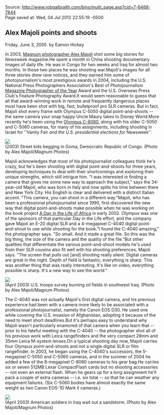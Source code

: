 <div id="wikitext">

<div style="display: none;">

Summary: an award-winning photographer that only uses a simple
point-and-shoot camera [Tags:photography](templatesphotography),
point-and-shoot, rob galbraith Parent:(Art.)Photography <span
class="wikiword">[IncludeMe](http://wiki.tamouse.org?n=Art.IncludeMe?action=edit)[?](http://wiki.tamouse.org?n=Art.IncludeMe?action=edit)</span>:[Art.Photography](http://wiki.tamouse.org?n=Art.Photography?action=print)

</div>

Source:
<http://www.robgalbraith.com/bins/multi_page.asp?cid=7-6468-7844>\
Page saved at: Wed, 04 Jul 2012 22:55:19 -0500

<div class="vspace">

</div>

Alex Majoli points and shoots
-----------------------------

Friday, June 3, 2005  by Eamon Hickey

In 2003, [Magnum photographer Alex
Majoli](http://www.magnumphotos.com/c/htm/TreePf_MAG.aspx?Stat=Photographers_Portfolio&E=29YL53UIH@2)
shot some big stories for *Newsweek* magazine.He spent a month in China
shooting documentary images of daily life. He was in Congo for two weeks
and Iraq for almost two months. In those two places he was shooting
war.Majoli's images for all three stories drew rave notices, and they
earned him some of photojournalism's most prestigious awards in 2004,
including the U.S. National Press Photographers Association's Best of
Photojournalism [Magazine Photographer of the
Year](http://www.nppa.org/competitions/best_of_still_photojournalism/2004/winners/still/index.cfm?category=MPY&place=1st&image=1)
Award and the U.S. Overseas Press Club's Feature Photography Award.It
would seem reasonable to guess that all that award-winning work in
remote and frequently dangerous places must have been shot with big,
fast, bulletproof pro SLR cameras. But in fact, Majoli shot every frame
with Olympus C-5050 digital point-and-shoots -- the same camera your
snap happy Uncle Maury takes to Disney World.More recently he's been
using the [Olympus
C-8080](http://www.olympusamerica.com/cpg_section/cpg_product_lobbypage.asp?l=1&p=16&bc=2&product=961),
along with his older C-5050 and C-5060 cameras, for many of his
assignments, including shooting in Israel for ''Vanity Fair *and the
U.S. presidential elections for* Newsweek''.

<div class="vspace">

</div>

<div>

![](http://www.robgalbraith.com:80/data/1/rec_imgs/741_majoli_02.jpg)\
(2003) Street kids begging in Goma, Democratic Republic of Congo. (Photo
by Alex Majoli/Magnum Photos)

</div>

Majoli acknowledges that most of his photojournalist colleagues think
he's crazy, but he's been shooting with digital point-and-shoots for
three years, developing techniques to deal with their shortcomings and
exploring their unique strengths, which still intrigue him. "I was
interested in finding a camera that gives me some new way to approach
the subject," says the 34-year-old Majoli, who was born in Italy and now
splits his time between there and New York City. His English is clear
and delivered with a distinct Italian accent. "This camera, you can
shoot in a different way."Majoli, who has been a professional
photojournalist since 1990, first discovered the new way that digital
point-and-shoots make possible when he was working on the book project
[A Day in the Life of Africa](http://www.ditlafrica.com/) in early 2002.
Olympus was one of the sponsors of that particular Day in the Life
effort, and the company gave Majoli an E-20 digital SLR and a
4-megapixel C-4040 digital point-and-shoot to use while shooting for the
book."I found the C-4040 amazing," the photographer says. "So small. And
it made a great file. So this was the big thing, the size of the camera
and the quality of the file."But other qualities that differentiate the
various point-and-shoot models he's used from their SLR cousins also fit
well with his shooting preferences, Majoli says. "The screen that pulls
out [and] shooting really silent. Digital cameras are great in the
night. Depth of field is fantastic; everything is sharp. This was
another thing that was really interesting. It's like on video,
everything possible is sharp. It's a new way to see the world."

<div class="vspace">

</div>

<div>

![](http://www.robgalbraith.com:80/data/1/rec_imgs/742_majoli_05.jpg)\
(April 2003) U.S. troops survey burning oil fields in southwest Iraq.
(Photo by Alex Majoli/Magnum Photos)

</div>

The C-4040 was not actually Majoli's first digital camera, and his
previous experience had been with a camera more likely to be associated
with a professional photojournalist, namely the Canon EOS D30. He used
one while covering the U.S. invasion of Afghanistan, adopting it because
of the need to meet short deadlines.But it's perhaps easy to understand
why Majoli wasn't particularly enamored of that camera when you learn
that -- prior to his fateful meeting with the C-4040 -- the photographer
shot all of his previous work with Leica rangefinders and the very
compact 28mm and 35mm Leica M-system lenses.On a typical shooting day
now, Majoli carries four Olympus point-and-shoots and not a single
digital SLR or film rangefinder. In 2003, he began using the C-4040's
successors, the 5-megapixel C-5050 and C-5060 cameras, and in the summer
of 2004 he added a few of the 8-megapixel C-8080 cameras to his gear
bag.He carries six or seven 512MB Lexar <span
class="wikiword">CompactFlash</span> cards but no shooting
accessories -- not even an external flash. When he gears up for a long
assignment he'll pack a couple of extra cameras -- i.e. six total -- so
that he can weather any equipment failures. (Six C-5060 bodies have
almost exactly the same weight as two Canon EOS-1D Mark II cameras.)

<div class="vspace">

</div>

<div>

![](http://www.robgalbraith.com:80/data/1/rec_imgs/743_majoli_04.jpg)\
(April 2003) American soldiers in Iraq wait out a sandstorm. (Photo by
Alex Majoli/Magnum Photos)

</div>

</div>
